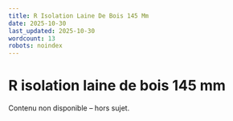 ```yaml
---
title: R Isolation Laine De Bois 145 Mm
date: 2025-10-30
last_updated: 2025-10-30
wordcount: 13
robots: noindex
---
```


# R isolation laine de bois 145 mm

Contenu non disponible – hors sujet.